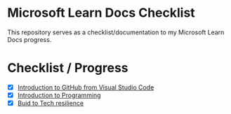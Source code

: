 # Microsoft Learn Docs Checklist

This repository serves as a checklist/documentation to my Microsoft Learn Docs progress.

# Checklist / Progress

- [x] <a href="https://docs.microsoft.com/en-us/learn/modules/introduction-to-github-visual-studio-code/">Introduction to GitHub from Visual Studio Code</a>
- [x] <a href="https://docs.microsoft.com/en-us/learn/modules/web-development-101-introduction-programming/">Introduction to Programming</a>
- [x] <a href="https://docs.microsoft.com/en-us/learn/paths/tech-resilience/">Buid to Tech resilience</a>
